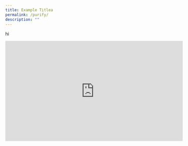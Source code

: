 ```yaml
---
title: Example Titlea
permalink: /purify/
description: ""
---
```

hi
<iframe allowfullscreen="" allow="accelerometer; autoplay; clipboard-write; encrypted-media; gyroscope; picture-in-picture; web-share" frameborder="0" title="YouTube video player" src="https://www.youtube.com/embed/GQ-k8i7qkMw" height="315" width="560"></iframe>